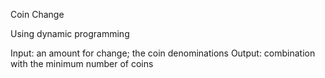 Coin Change

Using dynamic programming

Input: an amount for change; the coin denominations
Output: combination with the minimum number of coins
